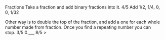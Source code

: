 Fractions
Take a fraction and add binary fractions into it.
4/5
Add 1/2, 1/4, 0, 0, 1/32

Other way is to double the top of the fraction, and add a one for each whole number made from fraction. Once you find a repeating number you can stop.
3/5
0.___
8/5 > 